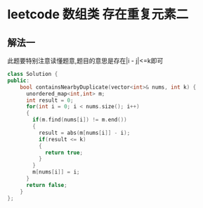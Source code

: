# leetcode 数组类 存在重复元素二

## 解法一

此题要特别注意读懂题意,题目的意思是存在|i - j|<=k即可

```c++
class Solution {
public:
    bool containsNearbyDuplicate(vector<int>& nums, int k) {
      unordered_map<int,int> m;
      int result = 0;
      for(int i = 0; i < nums.size(); i++)
      {
        if(m.find(nums[i]) != m.end())
        {
          result = abs(m[nums[i]] - i);
          if(result <= k)
          {
            return true;
          }
        }
        m[nums[i]] = i;
      }
      return false;
    }
};
```
